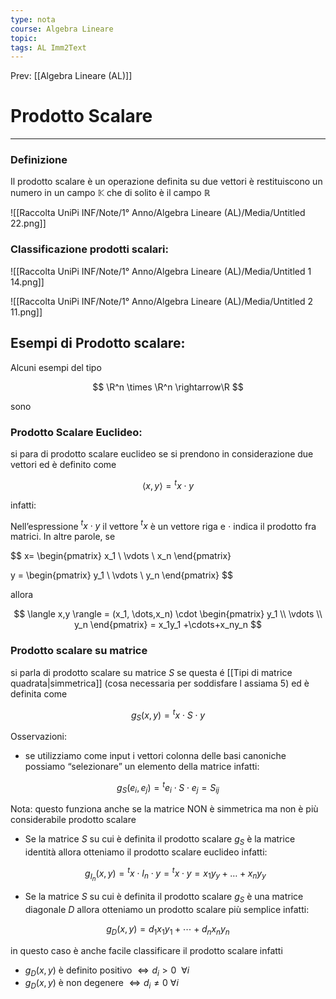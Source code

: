 ```yaml
---
type: nota
course: Algebra Lineare
topic: 
tags: AL Imm2Text 
---
```


Prev: [[Algebra Lineare (AL)]]

# Prodotto Scalare
---

### Definizione
Il prodotto scalare è un operazione definita su due vettori è restituiscono un numero in un campo $\mathbb{K}$ che di solito è il campo $\mathbb{R}$

![[Raccolta UniPi INF/Note/1° Anno/Algebra Lineare (AL)/Media/Untitled 22.png]]

### Classificazione  prodotti scalari:

![[Raccolta UniPi INF/Note/1° Anno/Algebra Lineare (AL)/Media/Untitled 1 14.png]]

![[Raccolta UniPi INF/Note/1° Anno/Algebra Lineare (AL)/Media/Untitled 2 11.png]]


## Esempi di Prodotto scalare:

Alcuni esempi del tipo

$$
\R^n \times \R^n \rightarrow\R
$$

sono

### Prodotto Scalare Euclideo:

si para di prodotto scalare euclideo se si prendono in considerazione due vettori ed è definito come

$$
\langle x,y\rangle = {}^tx \cdot y
$$

infatti:

Nell’espressione  ${}^tx \cdot y$ il vettore ${}^t x$ è un vettore riga e $\cdot$ indica il prodotto
fra matrici. In altre parole, se

$$
x=
\begin{pmatrix}
x_1 \\
\vdots \\
x_n
\end{pmatrix}

y =
\begin{pmatrix}
y_1 \\
\vdots \\
y_n
\end{pmatrix}
$$

allora

$$
\langle x,y \rangle = (x_1, \dots,x_n) \cdot
\begin{pmatrix}
y_1 \\
\vdots \\
y_n
\end{pmatrix} =
x_1y_1 +\cdots+x_ny_n
$$

### Prodotto scalare su matrice

si parla di prodotto scalare su matrice $S$ se questa é [[Tipi di matrice quadrata|simmetrica]] (cosa necessaria per soddisfare l assiama 5) ed è definita come

$$
g_S(x,y) = {}^tx \cdot S \cdot y
$$

Osservazioni:

- se utilizziamo come input i vettori colonna delle basi canoniche possiamo “selezionare” un elemento della matrice infatti:

$$
g_S(e_i,e_j) = {}^te_i \cdot S \cdot e_j = S_{ij}
$$

Nota: questo funziona anche se la matrice NON è simmetrica ma non è più considerabile prodotto scalare

- Se la matrice $S$ su cui è definita il prodotto scalare $g_S$ è la matrice identità allora otteniamo il prodotto scalare euclideo infatti:

    $$
    g_{I_n}(x,y)= {}^tx \cdot I_n \cdot y = {}^tx\cdot y=x_1y_y + \dots + x_ny_y
    $$

- Se la matrice $S$ su cui è definita il prodotto scalare $g_S$ è una matrice diagonale $D$ allora otteniamo un prodotto scalare più semplice infatti:

$$
g_D(x,y)=d_1x_1y_1 +\cdots+d_n  x_ny_n
$$

in questo caso è anche facile classificare il prodotto scalare infatti

- $g_D(x,y)$ è definito positivo $\iff d_i>0\ \ \forall i$
- $g_D(x,y)$ è non degenere $\iff d_i \not = 0 \ \forall i$

